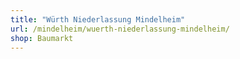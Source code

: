 ```yaml
---
title: "Würth Niederlassung Mindelheim"
url: /mindelheim/wuerth-niederlassung-mindelheim/
shop: Baumarkt
---
```

